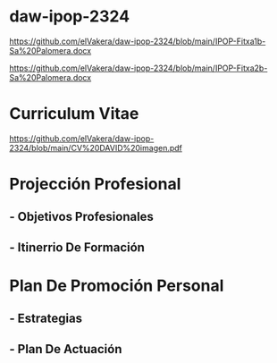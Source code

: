 # daw-ipop-2324
  https://github.com/elVakera/daw-ipop-2324/blob/main/IPOP-Fitxa1b-Sa%20Palomera.docx


  https://github.com/elVakera/daw-ipop-2324/blob/main/IPOP-Fitxa2b-Sa%20Palomera.docx
# Curriculum Vitae
  https://github.com/elVakera/daw-ipop-2324/blob/main/CV%20DAVID%20imagen.pdf
# Projección Profesional

## - Objetivos Profesionales
## - Itinerrio De Formación

# Plan De Promoción Personal

## - Estrategias

## - Plan De Actuación
